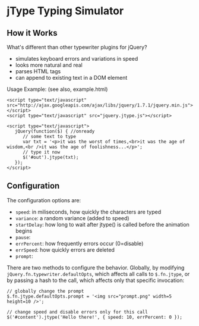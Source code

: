 
jType Typing Simulator
======================

How it Works
------------

What's different than other typewriter plugins for jQuery?
- simulates keyboard errors and variations in speed
- looks more natural and real
- parses HTML tags
- can append to existing text in a DOM element

Usage Example: (see also, example.html)

    <script type="text/javascript" src="http://ajax.googleapis.com/ajax/libs/jquery/1.7.1/jquery.min.js"></script>
    <script type="text/javascript" src="jquery.jtype.js"></script>

    <script type="text/javascript">
       jQuery(function($) { //onready
          // some text to type
          var txt = '<p>it was the worst of times,<br>it was the age of wisdom,<br />it was the age of foolishness...</p>';
          // type it now
          $('#out').jtype(txt);
       });
    </script>

Configuration
-------------

The configuration options are:
- `speed`: in miliseconds, how quickly the characters are typed
- `variance`: a random variance (added to speed)
- `startDelay`: how long to wait after jtype() is called before the animation begins
- `pause`:
- `errPercent`: how frequently errors occur (0=disable)
- `errSpeed`: how quickly errors are deleted
- `prompt`:

There are two methods to configure the behavior. Globally, by modifying `jQuery.fn.typewriter.defaultOpts`, which affects
all calls to `$.fn.jtype`, or by passing a hash to the call, which affects only that specific invocation:

    // globally change the prompt
    $.fn.jtype.defaultOpts.prompt = '<img src="prompt.png" width=5 height=10 />';

    // change speed and disable errors only for this call
    $('#content').jtype('Hello there!', { speed: 10, errPercent: 0 });
